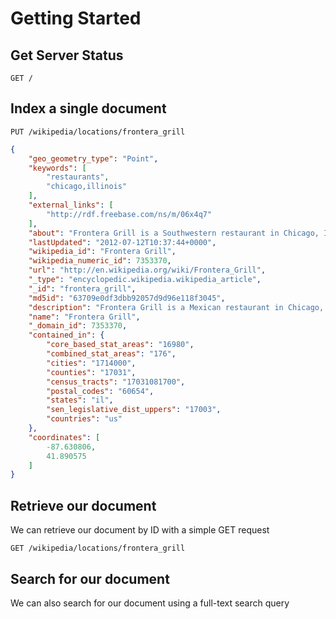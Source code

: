 # Getting Started

## Get Server Status

`GET /`

## Index a single document

`PUT /wikipedia/locations/frontera_grill`

```json
{
    "geo_geometry_type": "Point",
    "keywords": [
        "restaurants",
        "chicago,illinois"
    ],
    "external_links": [
        "http://rdf.freebase.com/ns/m/06x4q7"
    ],
    "about": "Frontera Grill is a Southwestern restaurant in Chicago, Illinois. It is owned by Rick Bayless. It opened in January 1987 and is located at 445 N. Clark Street in Chicago's River North neighborhood. In 1994, Frontera Grill was ranked Chicago's third-best casual restaurant by the International Herald Tribune. In 2007, Frontera Grill won the James Beard Foundation's \"Outstanding Restaurant\" award, designating it the best restaurant in the U.S.",
    "lastUpdated": "2012-07-12T10:37:44+0000",
    "wikipedia_id": "Frontera Grill",
    "wikipedia_numeric_id": 7353370,
    "url": "http://en.wikipedia.org/wiki/Frontera_Grill",
    "_type": "encyclopedic.wikipedia.wikipedia_article",
    "_id": "frontera_grill",
    "md5id": "63709e0df3dbb92057d9d96e118f3045",
    "description": "Frontera Grill is a Mexican restaurant in Chicago, Illinois. It is owned by Rick Bayless. It opened in January 1987 and is located at 445 N. Clark Street in Chicago's River North neighborhood. In 2007, Frontera Grill won the James Beard Foundation's \"Outstanding Restaurant\" award, designating it the best restaurant in the U.S.",
    "name": "Frontera Grill",
    "_domain_id": 7353370,
    "contained_in": {
        "core_based_stat_areas": "16980",
        "combined_stat_areas": "176",
        "cities": "1714000",
        "counties": "17031",
        "census_tracts": "17031081700",
        "postal_codes": "60654",
        "states": "il",
        "sen_legislative_dist_uppers": "17003",
        "countries": "us"
    },
    "coordinates": [
        -87.630806,
        41.890575
    ]
}
```

## Retrieve our document

We can retrieve our document by ID with a simple GET request

`GET /wikipedia/locations/frontera_grill`

## Search for our document

We can also search for our document using a full-text search query
